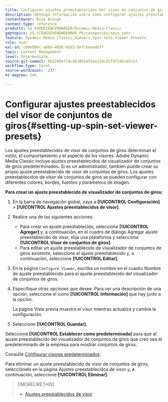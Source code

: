 ```yaml
---
title: Configurar ajustes preestablecidos del visor de conjuntos de giros
description: Obtenga información sobre cómo configurar ajustes preestablecidos del visualizador de conjuntos de giros en Adobe Dynamic Media Classic.
contentOwner: Rick Brough
content-type: reference
products: SG_EXPERIENCEMANAGER/Dynamic-Media-Classic
geptopics: SG_SCENESEVENONDEMAND_PK/categories/spin_sets
feature: Dynamic Media Classic,Viewers,Spin Sets,Viewer Presets
role: User
exl-id: cb9e996c-ab90-4656-8e93-5e7cbeeadb7f
topic: Content Management
level: Intermediate
source-git-commit: bb229047c0c9b3855453ea15dcd1f9754bc65cef
workflow-type: tm+mt
source-wordcount: '237'
ht-degree: 24%

---
```


# Configurar ajustes preestablecidos del visor de conjuntos de giros{#setting-up-spin-set-viewer-presets}

Los ajustes preestablecidos de visor de conjuntos de giros determinan el estilo, el comportamiento y el aspecto de los visores. Adobe Dynamic Media Classic incluye ajustes preestablecidos de visualizador de conjuntos de giros predeterminados. Si es un administrador, también puede crear su propio ajuste preestablecido de visor de conjuntos de giros. Los ajustes preestablecidos de visor de conjuntos de giros se pueden configurar con diferentes colores, bordes, fuentes y parámetros de imagen.

**Para crear un ajuste preestablecido de visualizador de conjuntos de giros:**

1. En la barra de navegación global, vaya a **[!UICONTROL Configuración]** > **[!UICONTROL Ajustes preestablecidos de visor]**.
1. Realice una de las siguientes acciones:

   * Para crear un ajuste preestablecido, seleccione **[!UICONTROL Agregar]** y, a continuación, en el cuadro de diálogo Agregar ajuste preestablecido de visor, elija una plataforma y seleccione **[!UICONTROL Visor de conjuntos de giros]**.
   * Para editar un ajuste preestablecido de visualizador de conjuntos de giros existente, seleccione el ajuste preestablecido y, a continuación, seleccione **[!UICONTROL Editar]**.

1. En la página `Configure Viewer`, escriba un nombre en el cuadro Nombre de ajuste preestablecido para el ajuste preestablecido del visualizador de conjuntos de giros.
1. Especifique otras opciones que desee. Para ver una descripción de una opción, seleccione el icono **[!UICONTROL Información]** que hay junto a la opción.

   La página Vista previa muestra el visor mientras actualiza y cambia la configuración.

1. Seleccione **[!UICONTROL Guardar]**.

Seleccione **[!UICONTROL Establecer como predeterminado]** para que el ajuste preestablecido del visualizador de conjuntos de giros que creó sea el predeterminado de la empresa para mostrar conjuntos de giros.

Consulte [Configurar visores predeterminados](application-setup.md#configuring_default_viewers).

Para eliminar un ajuste preestablecido de visor de conjuntos de giros, selecciónelo en la página Ajustes preestablecidos de visor y, a continuación, seleccione **[!UICONTROL Eliminar]**.

>[!MORELIKETHIS]
>
>* [Ajustes preestablecidos de visor](application-setup.md#viewer_presets)
